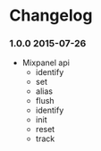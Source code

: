 Changelog
=========

### 1.0.0 2015-07-26

- Mixpanel api
  - identify
  - set
  - alias
  - flush
  - identify
  - init
  - reset
  - track